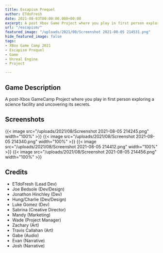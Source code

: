 ```yaml
---
title: Escapism Prequel
author: ETdoFresh
date: 2021-08-03T00:00:00.000+00:00
excerpt: A post Xbox Game Project where you play in first person exploring a science facility and uncovering its secrets.
url: "/escapism/"
featured_image: "/uploads/2021/08/Screenshot 2021-08-05 214531.png"
hide_featured_image: false
tags:
- XBox Game Camp 2021
- Escapism Prequel
- Game
- Unreal Engine
- Project

---
```

## Game Description

A post-Xbox GameCamp Project where you play in first person exploring a science facility and uncovering its secrets.

## Screenshots

{{< image src="/uploads/2021/08/Screenshot 2021-08-05 214245.png" width="100%" >}}
{{< image src="/uploads/2021/08/Screenshot 2021-08-05 214340.png" width="100%" >}}
{{< image src="/uploads/2021/08/Screenshot 2021-08-05 214412.png" width="100%" >}}
{{< image src="/uploads/2021/08/Screenshot 2021-08-05 214456.png" width="100%" >}}

## Credits

- ETdoFresh (Lead Dev)
- Joe Bedsole (Dev/Design)
- Jonathon Hinchley (Dev)
- Hung/Charlie (Dev/Design)
- Luke Gomez (Dev)
- Sabrina (Creative Director)
- Mandy (Marketing)
- Wade (Project Manager)
- Zachary (Art)
- Travis Callahan (Art)
- Gabe (Audio)
- Evan (Narrative)
- Josh (Narrative)
